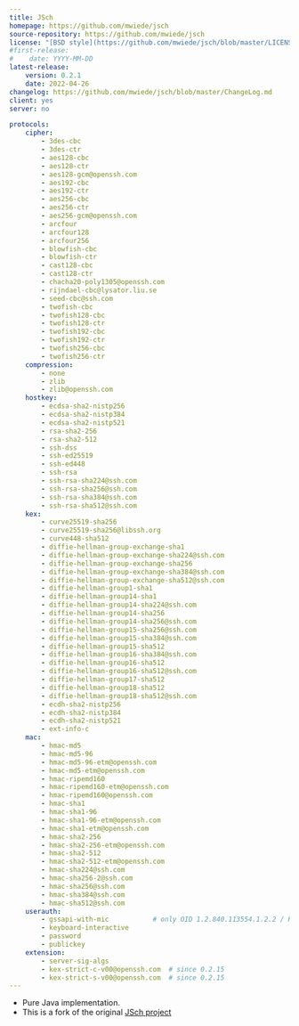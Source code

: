 ```yaml
---
title: JSch
homepage: https://github.com/mwiede/jsch
source-repository: https://github.com/mwiede/jsch
license: "[BSD style](https://github.com/mwiede/jsch/blob/master/LICENSE.txt)"
#first-release:
#    date: YYYY-MM-DD
latest-release:
    version: 0.2.1
    date: 2022-04-26
changelog: https://github.com/mwiede/jsch/blob/master/ChangeLog.md
client: yes
server: no

protocols:
    cipher:
        - 3des-cbc
        - 3des-ctr
        - aes128-cbc
        - aes128-ctr
        - aes128-gcm@openssh.com
        - aes192-cbc
        - aes192-ctr
        - aes256-cbc
        - aes256-ctr
        - aes256-gcm@openssh.com
        - arcfour
        - arcfour128
        - arcfour256
        - blowfish-cbc
        - blowfish-ctr
        - cast128-cbc
        - cast128-ctr
        - chacha20-poly1305@openssh.com
        - rijndael-cbc@lysator.liu.se
        - seed-cbc@ssh.com
        - twofish-cbc
        - twofish128-cbc
        - twofish128-ctr
        - twofish192-cbc
        - twofish192-ctr
        - twofish256-cbc
        - twofish256-ctr
    compression:
        - none
        - zlib
        - zlib@openssh.com
    hostkey:
        - ecdsa-sha2-nistp256
        - ecdsa-sha2-nistp384
        - ecdsa-sha2-nistp521
        - rsa-sha2-256
        - rsa-sha2-512
        - ssh-dss
        - ssh-ed25519
        - ssh-ed448
        - ssh-rsa
        - ssh-rsa-sha224@ssh.com
        - ssh-rsa-sha256@ssh.com
        - ssh-rsa-sha384@ssh.com
        - ssh-rsa-sha512@ssh.com
    kex:
        - curve25519-sha256
        - curve25519-sha256@libssh.org
        - curve448-sha512
        - diffie-hellman-group-exchange-sha1
        - diffie-hellman-group-exchange-sha224@ssh.com
        - diffie-hellman-group-exchange-sha256
        - diffie-hellman-group-exchange-sha384@ssh.com
        - diffie-hellman-group-exchange-sha512@ssh.com
        - diffie-hellman-group1-sha1
        - diffie-hellman-group14-sha1
        - diffie-hellman-group14-sha224@ssh.com
        - diffie-hellman-group14-sha256
        - diffie-hellman-group14-sha256@ssh.com
        - diffie-hellman-group15-sha256@ssh.com
        - diffie-hellman-group15-sha384@ssh.com
        - diffie-hellman-group15-sha512
        - diffie-hellman-group16-sha384@ssh.com
        - diffie-hellman-group16-sha512
        - diffie-hellman-group16-sha512@ssh.com
        - diffie-hellman-group17-sha512
        - diffie-hellman-group18-sha512
        - diffie-hellman-group18-sha512@ssh.com
        - ecdh-sha2-nistp256
        - ecdh-sha2-nistp384
        - ecdh-sha2-nistp521
        - ext-info-c
    mac:
        - hmac-md5
        - hmac-md5-96
        - hmac-md5-96-etm@openssh.com
        - hmac-md5-etm@openssh.com
        - hmac-ripemd160
        - hmac-ripemd160-etm@openssh.com
        - hmac-ripemd160@openssh.com
        - hmac-sha1
        - hmac-sha1-96
        - hmac-sha1-96-etm@openssh.com
        - hmac-sha1-etm@openssh.com
        - hmac-sha2-256
        - hmac-sha2-256-etm@openssh.com
        - hmac-sha2-512
        - hmac-sha2-512-etm@openssh.com
        - hmac-sha224@ssh.com
        - hmac-sha256-2@ssh.com
        - hmac-sha256@ssh.com
        - hmac-sha384@ssh.com
        - hmac-sha512@ssh.com
    userauth:
        - gssapi-with-mic           # only OID 1.2.840.113554.1.2.2 / Kerberos
        - keyboard-interactive
        - password
        - publickey
    extension:
        - server-sig-algs
        - kex-strict-c-v00@openssh.com  # since 0.2.15
        - kex-strict-s-v00@openssh.com  # since 0.2.15
---
```

* Pure Java implementation.
* This is a fork of the original [JSch project](https://sourceforge.net/projects/jsch/)
